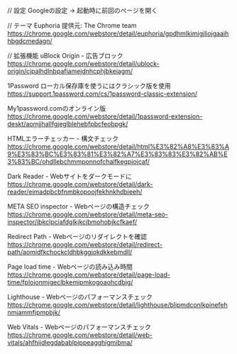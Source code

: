// 設定
Googleの設定 -> 起動時に前回のページを開く

// テーマ
Euphoria 提供元: The Chrome team
https://chrome.google.com/webstore/detail/euphoria/gpdhmlkimigjliojgaaihhbgdcmedagn/

// 拡張機能
uBlock Origin - 広告ブロック
https://chrome.google.com/webstore/detail/ublock-origin/cjpalhdlnbpafiamejdnhcphjbkeiagm/

1Password
ローカル保存庫を使うにはクラシック版を使用
https://support.1password.com/cs/1password-classic-extension/

My1password.comのオンライン版
https://chrome.google.com/webstore/detail/1password-extension-deskt/aomjjhallfgjeglblehebfpbcfeobpgk/

HTMLエラーチェッカー - 構文チェック
https://chrome.google.com/webstore/detail/html%E3%82%A8%E3%83%A9%E3%83%BC%E3%83%81%E3%82%A7%E3%83%83%E3%82%AB%E3%83%BC/ohdllebchmmponnofchalfkegpjojcaf/

Dark Reader - Webサイトをダークモードに
https://chrome.google.com/webstore/detail/dark-reader/eimadpbcbfnmbkopoojfekhnkhdbieeh/

META SEO inspector - Webページの構造チェック
https://chrome.google.com/webstore/detail/meta-seo-inspector/ibkclpciafdglkjkcibmohobjkcfkaef/

Redirect Path - Webページのリダイレクトを確認
https://chrome.google.com/webstore/detail/redirect-path/aomidfkchockcldhbkggjokdkkebmdll/

Page load time - Webページの読み込み時間
https://chrome.google.com/webstore/detail/page-load-time/fploionmjgeclbkemipmkogoaohcdbig/

Lighthouse - Webページのパフォーマンスチェック
https://chrome.google.com/webstore/detail/lighthouse/blipmdconlkpinefehnmjammfjpmpbjk/

Web Vitals - Webページのパフォーマンスチェック  
https://chrome.google.com/webstore/detail/web-vitals/ahfhijdlegdabablpippeagghigmibma/
